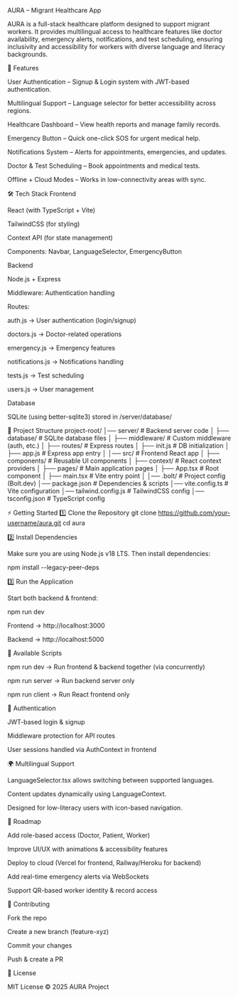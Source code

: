 AURA – Migrant Healthcare App

AURA is a full-stack healthcare platform designed to support migrant workers.
It provides multilingual access to healthcare features like doctor availability, emergency alerts, notifications, and test scheduling, ensuring inclusivity and accessibility for workers with diverse language and literacy backgrounds.

🚀 Features

User Authentication – Signup & Login system with JWT-based authentication.

Multilingual Support – Language selector for better accessibility across regions.

Healthcare Dashboard – View health reports and manage family records.

Emergency Button – Quick one-click SOS for urgent medical help.

Notifications System – Alerts for appointments, emergencies, and updates.

Doctor & Test Scheduling – Book appointments and medical tests.

Offline + Cloud Modes – Works in low-connectivity areas with sync.

🛠️ Tech Stack
Frontend

React (with TypeScript + Vite)

TailwindCSS (for styling)

Context API (for state management)

Components: Navbar, LanguageSelector, EmergencyButton

Backend

Node.js + Express

Middleware: Authentication handling

Routes:

auth.js → User authentication (login/signup)

doctors.js → Doctor-related operations

emergency.js → Emergency features

notifications.js → Notifications handling

tests.js → Test scheduling

users.js → User management

Database

SQLite (using better-sqlite3) stored in /server/database/

📂 Project Structure
project-root/
│── server/                # Backend server code
│   ├── database/          # SQLite database files
│   ├── middleware/        # Custom middleware (auth, etc.)
│   ├── routes/            # Express routes
│   ├── init.js            # DB initialization
│   ├── app.js             # Express app entry
│
│── src/                   # Frontend React app
│   ├── components/        # Reusable UI components
│   ├── context/           # React context providers
│   ├── pages/             # Main application pages
│   ├── App.tsx            # Root component
│   ├── main.tsx           # Vite entry point
│
│── .bolt/                 # Project config (Bolt.dev)
│── package.json           # Dependencies & scripts
│── vite.config.ts         # Vite configuration
│── tailwind.config.js     # TailwindCSS config
│── tsconfig.json          # TypeScript config

⚡ Getting Started
1️⃣ Clone the Repository
git clone https://github.com/your-username/aura.git
cd aura

2️⃣ Install Dependencies

Make sure you are using Node.js v18 LTS.
Then install dependencies:

npm install --legacy-peer-deps

3️⃣ Run the Application

Start both backend & frontend:

npm run dev


Frontend → http://localhost:3000

Backend → http://localhost:5000

📜 Available Scripts

npm run dev → Run frontend & backend together (via concurrently)

npm run server → Run backend server only

npm run client → Run React frontend only

🔐 Authentication

JWT-based login & signup

Middleware protection for API routes

User sessions handled via AuthContext in frontend

🌍 Multilingual Support

LanguageSelector.tsx allows switching between supported languages.

Content updates dynamically using LanguageContext.

Designed for low-literacy users with icon-based navigation.

📅 Roadmap

 Add role-based access (Doctor, Patient, Worker)

 Improve UI/UX with animations & accessibility features

 Deploy to cloud (Vercel for frontend, Railway/Heroku for backend)

 Add real-time emergency alerts via WebSockets

 Support QR-based worker identity & record access

🤝 Contributing

Fork the repo

Create a new branch (feature-xyz)

Commit your changes

Push & create a PR

📄 License

MIT License © 2025 AURA Project

